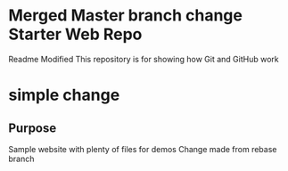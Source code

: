 # Merged Master branch change Starter Web Repo
Readme Modified
This repository is for showing how Git and GitHub work
# simple change
## Purpose

Sample website with plenty of files for demos
Change made from rebase branch
